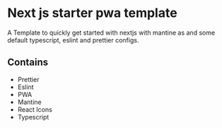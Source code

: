 
# Next js starter pwa template
A Template to quickly get started with nextjs with mantine as and some default typescript, eslint and prettier configs.
 ## Contains 
- Prettier
- Eslint
- PWA 
- Mantine 
- React Icons
- Typescript


